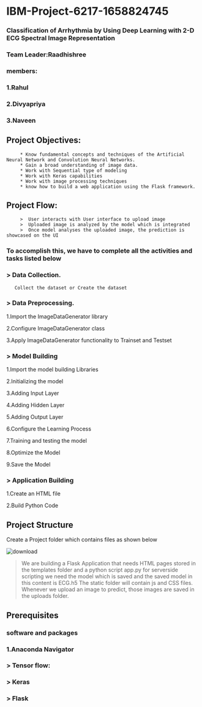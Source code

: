 #                                                  IBM-Project-6217-1658824745
###                        Classification of Arrhythmia by Using Deep Learning with 2-D ECG Spectral Image Representation

###          Team Leader:Raadhishree
###          members:
###                     1.Rahul
###                     2.Divyapriya
###                     3.Naveen


##                                      Project Objectives:
         * Know fundamental concepts and techniques of the Artificial Neural Network and Convolution Neural Networks.
         * Gain a broad understanding of image data.
         * Work with Sequential type of modeling
         * Work with Keras capabilities
         * Work with image processing techniques
         * know how to build a web application using the Flask framework.
##                                    Project Flow:
         >  User interacts with User interface to upload image
         >  Uploaded image is analyzed by the model which is integrated
         >  Once model analyses the uploaded image, the prediction is showcased on the UI
###          To accomplish this, we have to complete all the activities and tasks listed below
###        >        Data Collection.
       Collect the dataset or Create the dataset
###    > Data Preprocessing.
1.Import the ImageDataGenerator library

2.Configure ImageDataGenerator class

3.Apply ImageDataGenerator functionality to Trainset and Testset

###   > Model Building

1.Import the model building Libraries

2.Initializing the model

3.Adding Input Layer

4.Adding Hidden Layer

5.Adding Output Layer

6.Configure the Learning Process

7.Training and testing the model

8.Optimize the Model

9.Save the Model

### > Application Building
1.Create an HTML file

2.Build Python Code

## Project Structure

Create a Project folder which contains files as shown below






![download](https://user-images.githubusercontent.com/113086788/200133644-df2f7f61-46c2-4ffc-985d-0d12593c32bd.png)

> We are building a Flask Application that needs  HTML pages stored in the templates folder and a python script app.py for serverside scripting
> we need the model which is saved and the saved model in this content is ECG.h5
> The static folder will contain js and CSS files.
> Whenever we upload an image to predict, those images are saved in the uploads folder.

## Prerequisites
###  software  and packages 
### 1.Anaconda Navigator
### > Tensor flow:
### > Keras
### > Flask

